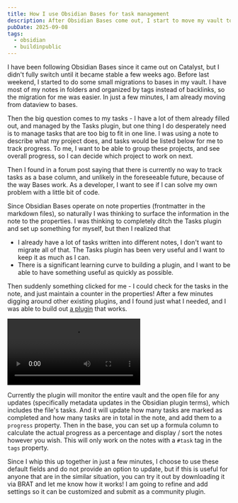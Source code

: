 ```yaml
---
title: How I use Obsidian Bases for task management
description: After Obsidian Bases come out, I start to move my vault towards using bases. Here is how I use Obsidian Bases to manage tasks.
pubDate: 2025-09-08
tags:
  - obsidian
  - buildinpublic
---
```

I have been following Obsidian Bases since it came out on Catalyst, but I didn't fully switch until it became stable a few weeks ago. Before last weekend, I started to do some small migrations to bases in my vault. I have most of my notes in folders and organized by tags instead of backlinks, so the migration for me was easier. In just a few minutes, I am already moving from dataview to bases.

Then the big question comes to my tasks - I have a lot of them already filled out, and managed by the Tasks plugin, but one thing I do desperately need is to manage tasks that are too big to fit in one line. I was using a note to describe what my project does, and tasks would be listed below for me to track progress. To me, I want to be able to group these projects, and see overall progress, so I can decide which project to work on next.

Then I found in a forum post saying that there is currently no way to track tasks as a base column, and unlikely in the foreseeable future, because of the way Bases work. As a developer, I want to see if I can solve my own problem with a little bit of code.

Since Obsidian Bases operate on note properties (frontmatter in the markdown files), so naturally I was thinking to surface the information in the note to the properties. I was thinking to completely ditch the Tasks plugin and set up something for myself, but then I realized that

- I already have a lot of tasks written into different notes, I don't want to migrate all of that. The Tasks plugin has been very useful and I want to keep it as much as I can.
- There is a significant learning curve to building a plugin, and I want to be able to have something useful as quickly as possible.

Then suddenly something clicked for me - I could check for the tasks in the note, and just maintain a counter in the properties! After a few minutes digging around other existing plugins, and I found just what I needed, and I was able to build out [a plugin](https://github.com/lhr0909/obsidian-plugin-task-properties) that works.

<video controls>
  <source src="https://divby0.io/obsidian-task-properties-demo.mp4" type="video/mp4">
  Your browser does not support the video tag.
</video>

Currently the plugin will monitor the entire vault and the open file for any updates (specifically metadata updates in the Obsidian plugin terms), which includes the file's tasks. And it will update how many tasks are marked as completed and how many tasks are in total in the note, and add them to a `progress` property. Then in the base, you can set up a formula column to calculate the actual progress as a percentage and display  / sort the notes however you wish. This will only work on the notes with a `#task` tag in the `tags` property.

Since I whip this up together in just a few minutes, I choose to use these default fields and do not provide an option to update, but if this is useful for anyone that are in the similar situation, you can try it out by downloading it via BRAT and let me know how it works! I am going to refine and add settings so it can be customized and submit as a community plugin.